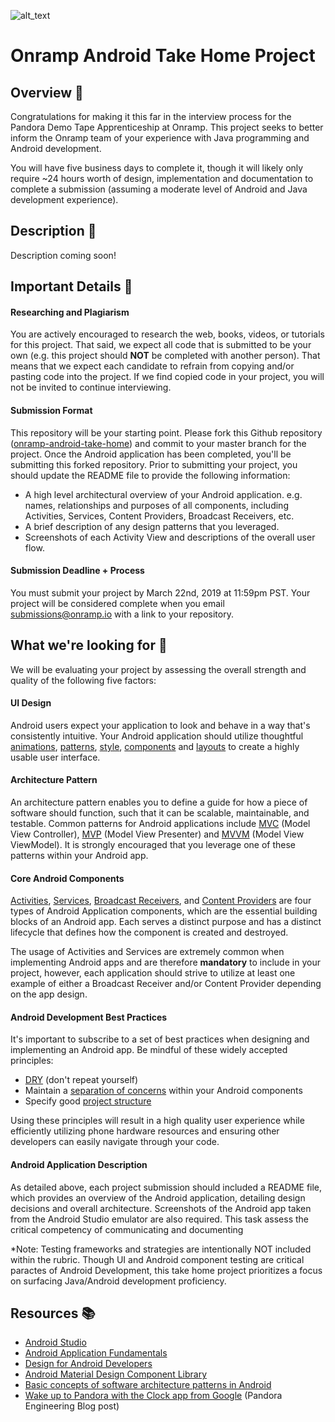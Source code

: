 ![alt_text](https://s2-cdn.greenhouse.io/external_greenhouse_job_boards/logos/400/173/100/resized/Onramp_final_logo_for_twitter___instagram.jpg?1548972880 "image_tooltip")

# Onramp Android Take Home Project 

## Overview 🤖

Congratulations for making it this far in the interview process for the Pandora Demo Tape Apprenticeship at Onramp. This project seeks to better inform the Onramp team of your experience with Java programming and Android development. 

You will have five business days to complete it, though it will likely only require ~24 hours worth of design, implementation and documentation to complete a submission (assuming a moderate level of Android and Java development experience).

## Description 🚀
Description coming soon!

## Important Details 🔎

#### Researching and Plagiarism

You are actively encouraged to research the web, books, videos, or tutorials for this project. That said, we expect all code that is submitted to be your own (e.g. this project should **NOT** be completed with another person). That means that we expect each candidate to refrain from copying and/or pasting code into the project. If we find copied code in your project, you will not be invited to continue interviewing. 

#### Submission Format

This repository will be your starting point. Please fork this Github repository ([onramp-android-take-home](https://github.com/onramp-io/onramp-android-take-home)) and commit to your master branch for the project. Once the Android application has been completed, you'll be submitting this forked repository. Prior to submitting your project, you should update the README file to provide the following information:

*    A high level architectural overview of your Android application. e.g. names, relationships and purposes of all components, including Activities, Services, Content Providers, Broadcast Receivers, etc. 
*   A brief description of any design patterns that you leveraged.
*   Screenshots of each Activity View and descriptions of the overall user flow.

#### Submission Deadline + Process

You must submit your project by March 22nd, 2019 at 11:59pm PST. Your project will be considered complete when you email [submissions@onramp.io](mailto:engineering@onramp.io) with a link to your repository. 

## What we're looking for 🌟

We will be evaluating your project by assessing the overall strength and quality of the following five factors: 

#### UI Design

Android users expect your application to look and behave in a way that's consistently intuitive. Your Android application should utilize thoughtful [animations](https://material.io/design/motion/), [patterns](https://material.io/design/), [style](https://material.io/design/color/), [components](https://material.io/design/components/) and [layouts](https://material.io/design/layout/understanding-layout.html) to create a highly usable user interface.

#### Architecture Pattern

An architecture pattern enables you to define a guide for how a piece of software should function, such that it can be scalable, maintainable, and testable. Common patterns for Android applications include [MVC](https://medium.com/upday-devs/android-architecture-patterns-part-1-model-view-controller-3baecef5f2b6) (Model View Controller), [MVP](https://android.jlelse.eu/architectural-guidelines-to-follow-for-mvp-pattern-in-android-2374848a0157) (Model View Presenter) and [MVVM](https://medium.com/@husayn.hakeem/android-by-example-mvvm-data-binding-introduction-part-1-6a7a5f388bf7) (Model View ViewModel). It is strongly encouraged that you leverage one of these patterns within your Android app.

#### Core Android Components

[Activities](https://developer.android.com/guide/components/activities), [Services](https://developer.android.com/guide/components/services), [Broadcast Receivers](https://developer.android.com/reference/android/content/BroadcastReceiver.html), and [Content Providers](https://developer.android.com/guide/topics/providers/content-providers.html) are four types of Android Application components, which are the essential building blocks of an Android app. Each serves a distinct purpose and has a distinct lifecycle that defines how the component is created and destroyed. 

The usage of Activities and Services are extremely common when implementing Android apps and are therefore **mandatory** to include in your project, however, each application should strive to utilize at least one example of either a Broadcast Receiver and/or Content Provider depending on the app design. 

#### Android Development Best Practices

It's important to subscribe to a set of best practices when designing and implementing an Android app. Be mindful of these widely accepted principles:

*   [DRY](https://code.tutsplus.com/tutorials/3-key-software-principles-you-must-understand--net-25161) (don't repeat yourself)
*   Maintain a [separation of concerns](https://developer.android.com/jetpack/docs/guide#separation-of-concerns) within your Android components
*   Specify good [project structure](https://developer.android.com/studio/intro)

Using these principles will result in a high quality user experience while efficiently utilizing phone hardware resources and ensuring other developers can easily navigate through your code.

#### Android Application Description

As detailed above, each project submission should included a README file, which provides an overview of the Android application, detailing design decisions and overall architecture. Screenshots of the Android app taken from the Android Studio emulator are also required. This task assess the critical competency of communicating and documenting 

*Note: Testing frameworks and strategies are intentionally NOT included within the rubric. Though UI and Android component testing are critical paractes of Android Development, this take home project prioritizes a focus on surfacing Java/Android development proficiency.

## Resources 📚

*   [Android Studio](https://developer.android.com/studio)
*   [Android Application Fundamentals](https://developer.android.com/guide/components/fundamentals)
*   [Design for Android Developers](https://developer.android.com/design)
*   [Android Material Design Component Library](https://material.io/design/components/bottom-navigation.html)
*   [Basic concepts of software architecture patterns in Android](https://android.jlelse.eu/basic-concepts-of-software-architecture-patterns-in-android-c76e53f46cba)
*   [Wake up to Pandora with the Clock app from Google](https://engineering.pandora.com/wake-up-to-pandora-with-the-clock-app-from-google-7859fe7743aa) (Pandora Engineering Blog post)

